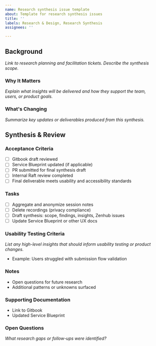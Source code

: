 ```yaml
---
name: Research synthesis issue template
about: Template for research synthesis issues
title: ''
labels: Research & Design, Research Synthesis
assignees: ''

---
```


## Background
_Link to research planning and facilitation tickets. Describe the synthesis scope._

### Why It Matters
_Explain what insights will be delivered and how they support the team, users, or product goals._

### What's Changing
_Summarize key updates or deliverables produced from this synthesis._

## Synthesis & Review
### Acceptance Criteria
- [ ] Gitbook draft reviewed
- [ ] Service Blueprint updated (if applicable)
- [ ] PR submitted for final synthesis draft
- [ ] Internal Raft review completed
- [ ] Final deliverable meets usability and accessibility standards

### Tasks
- [ ] Aggregate and anonymize session notes
- [ ] Delete recordings (privacy compliance)
- [ ] Draft synthesis: scope, findings, insights, Zenhub issues
- [ ] Update Service Blueprint or other UX docs

### Usability Testing Criteria
_List any high-level insights that should inform usability testing or product changes._
- Example: Users struggled with submission flow validation

### Notes
- Open questions for future research
- Additional patterns or unknowns surfaced

### Supporting Documentation
- Link to Gitbook
- Updated Service Blueprint

### Open Questions
_What research gaps or follow-ups were identified?_
